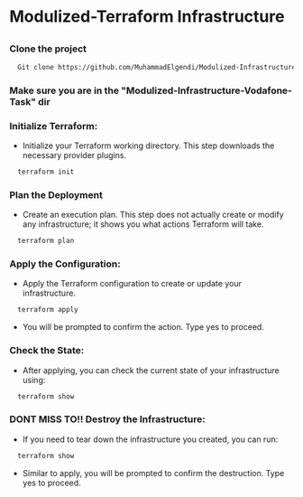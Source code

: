 # Modulized-Terraform Infrastructure 
## 

### Clone the project

```bash
  Git clone https://github.com/MuhammadElgendi/Modulized-Infrastructure-Vodafone-Task-.git
```



### Make sure you are  in the "Modulized-Infrastructure-Vodafone-Task" dir

### Initialize Terraform:
- Initialize your Terraform working directory. This step downloads the necessary provider plugins.
```bash
  terraform init
```

### Plan the Deployment
- Create an execution plan. This step does not actually create or modify any infrastructure; it shows you what actions Terraform will take.
```bash
  terraform plan
```

### Apply the Configuration:
- Apply the Terraform configuration to create or update your infrastructure.

```bash
  terraform apply
```
- You will be prompted to confirm the action. Type yes to proceed.

### Check the State:
- After applying, you can check the current state of your infrastructure using:
```bash
  terraform show
```

### DONT MISS TO!! Destroy the Infrastructure:
- If you need to tear down the infrastructure you created, you can run:
```bash
  terraform show
```
- Similar to apply, you will be prompted to confirm the destruction. Type yes to proceed.
